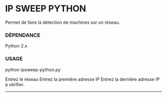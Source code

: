 # IP SWEEP PYTHON

Permet de faire la détection de machines sur un réseau.

### DÉPENDANCE

Python 2.x

### USAGE

python ipsweep-python.py

Entrez le réseau
Entrez la première adresse IP
Entrez la dernière adresse IP à vérifier.

---
